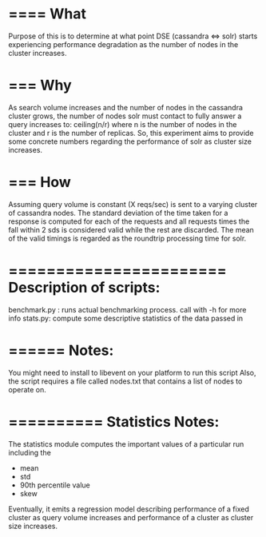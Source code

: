 ====
What
====

Purpose of this is to determine at what point DSE (cassandra <=> solr) starts
experiencing performance degradation as the number of nodes in the cluster
increases. 

===
Why
===
As search volume increases and the number of nodes in the cassandra cluster
grows, the number of nodes solr must contact to fully answer a query increases
to:
                     ceiling(n/r) 
where n is the number of nodes in the cluster and r is the number of replicas.
So, this experiment aims to provide some concrete numbers regarding the
performance of solr as cluster size increases.

===
How
===
Assuming query volume is constant (X reqs/sec) is sent to a varying cluster of
cassandra nodes. The standard deviation of the time taken for a response is
computed for each of the requests and all requests times the fall within 2 sds
is considered valid while the rest are discarded. The mean of the valid timings
is regarded as the roundtrip processing time for solr.

=======================
Description of scripts:
=======================
benchmark.py : runs actual benchmarking process. call with -h for more info
stats.py: compute some descriptive statistics of the data passed in

======
Notes:
======
You might need to install to libevent on your platform to run this script
Also, the script requires a file called nodes.txt that contains a list of nodes
to operate on. 

==========
Statistics Notes:
==========
The statistics module computes the important values of a particular run
including the 
- mean
- std 
- 90th percentile value
- skew

Eventually, it emits a regression model describing performance of a fixed
cluster as query volume increases and performance of a cluster as cluster size
increases.

